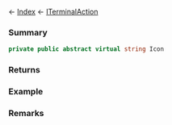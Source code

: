 ← [Index](Api-Index) ← [ITerminalAction](Sandbox.ModAPI.Interfaces.ITerminalAction)

### Summary

```csharp
private public abstract virtual string Icon
```

### Returns

### Example

### Remarks

